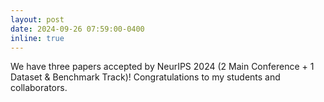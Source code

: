 ```yaml
---
layout: post
date: 2024-09-26 07:59:00-0400
inline: true
---
```

We have three papers accepted by NeurIPS 2024 (2 Main Conference + 1 Dataset & Benchmark Track)! Congratulations to my students and collaborators.